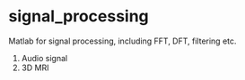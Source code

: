 # signal_processing
Matlab for signal processing, including FFT, DFT, filtering etc.

1. Audio signal
2. 3D MRI
